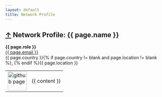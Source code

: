 ```yaml
---
layout: default
title: Network Profile
---
```


<article itemscope itemtype="http://schema.org/BlogPosting">
  <h1>
    <a href="/network/">&uarr;</a>
    Network Profile: {{ page.name }}
  </h1>
  <b><span class="subtitle">{{ page.role }}</span></b>
  <br>
  <a href="https://github.com/{{ page.github }}/">
    <span class="subtitle">{{ page.email }}</span>
  </a>
  <br>
  <span class="subtitle">
    {{ page.country }}{% if page.country != blank and page.location != blank %}, {% endif %}{{ page.location }}
  </span>

  <table width="100%" border="0">
    <tr>
      <td valign="top">
        <a href="https://github.com/{{ page.github }}/">
          <img src="https://github.com/{{ page.github }}.png?size=80" width="60" alt="github page">
        </a>
      </td>
      <td>
        {{ content }}
      </td>
    </tr>
  </table>
</article>
